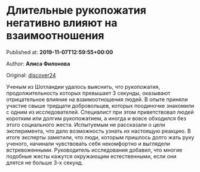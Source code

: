 
# Длительные рукопожатия негативно влияют на взаимоотношения

Published at: **2019-11-07T12:59:55+00:00**

Author: **Алиса Филонова**

Original: [discover24](https://discover24.ru/2019/11/dlitelnye-rukopozhatiya-negativno-vliyayut-na-vzaimootnosheniya/)

Ученым из Шотландии удалось выяснить, что рукопожатия, продолжительность которых превышает 3 секунды, оказывают отрицательное влияние на взаимоотношения людей.
В опыте приняли участие свыше тридцати добровольцев, которых поодиночке знакомили с одним из исследователей. Специалист при этом приветствовал людей коротким или долгим рукопожатием, а иногда и вовсе обходился без этого социального жеста. Испытуемым не рассказали о цели эксперимента, что дало возможность узнать их настоящую реакцию.
В итоге эксперты заметили, что люди, которым пришлось долго жать руку ученого, начинали чувствовать себя некомфортно и выглядели встревоженными. Руководитель исследования добавил, что многие подобные жесты кажутся окружающим естественными, если они длятся не больше 3-х секунд.
